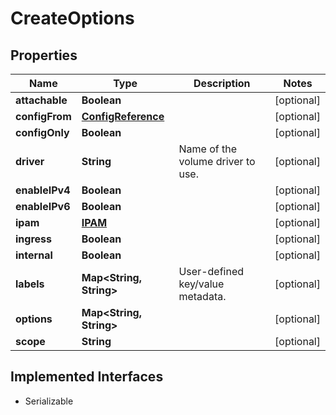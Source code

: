 

# CreateOptions


## Properties

| Name | Type | Description | Notes |
|------------ | ------------- | ------------- | -------------|
|**attachable** | **Boolean** |  |  [optional] |
|**configFrom** | [**ConfigReference**](ConfigReference.md) |  |  [optional] |
|**configOnly** | **Boolean** |  |  [optional] |
|**driver** | **String** | Name of the volume driver to use. |  [optional] |
|**enableIPv4** | **Boolean** |  |  [optional] |
|**enableIPv6** | **Boolean** |  |  [optional] |
|**ipam** | [**IPAM**](IPAM.md) |  |  [optional] |
|**ingress** | **Boolean** |  |  [optional] |
|**internal** | **Boolean** |  |  [optional] |
|**labels** | **Map&lt;String, String&gt;** | User-defined key/value metadata. |  [optional] |
|**options** | **Map&lt;String, String&gt;** |  |  [optional] |
|**scope** | **String** |  |  [optional] |


## Implemented Interfaces

* Serializable


